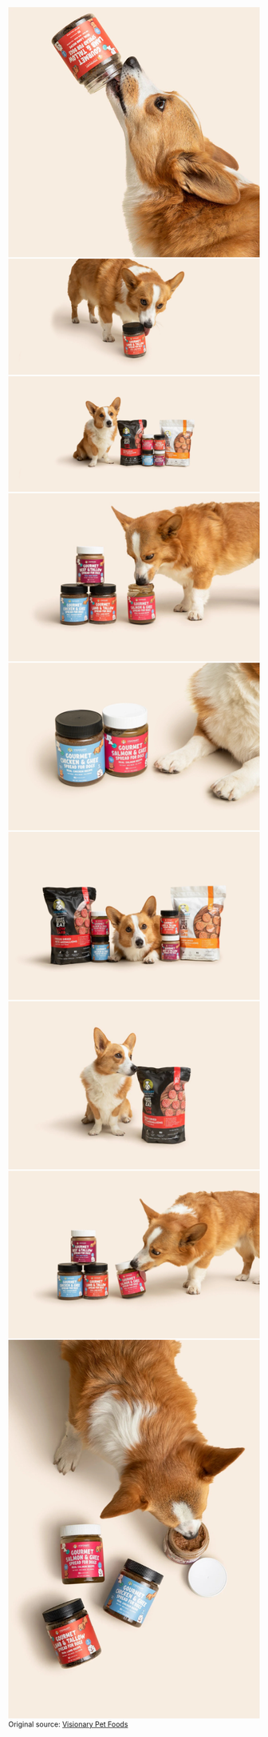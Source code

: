 ![Visionary Pet Foods](https://raw.githubusercontent.com/nikole-flowers/leo-work/main/VisionaryPetFoods/VPF.jpeg "Visionary Pet Foods")
![Visionary Pet Foods](https://raw.githubusercontent.com/nikole-flowers/leo-work/main/VisionaryPetFoods/VPF2.jpeg "Visionary Pet Foods")
![Visionary Pet Foods](https://raw.githubusercontent.com/nikole-flowers/leo-work/main/VisionaryPetFoods/VPF3.jpeg "Visionary Pet Foods")
![Visionary Pet Foods](https://raw.githubusercontent.com/nikole-flowers/leo-work/main/VisionaryPetFoods/VPF4.jpeg "Visionary Pet Foods")
![Visionary Pet Foods](https://raw.githubusercontent.com/nikole-flowers/leo-work/main/VisionaryPetFoods/VPF5.jpeg "Visionary Pet Foods")
![Visionary Pet Foods](https://raw.githubusercontent.com/nikole-flowers/leo-work/main/VisionaryPetFoods/VPF6.jpeg "Visionary Pet Foods")
![Visionary Pet Foods](https://raw.githubusercontent.com/nikole-flowers/leo-work/main/VisionaryPetFoods/VPF7.jpeg "Visionary Pet Foods")
![Visionary Pet Foods](https://raw.githubusercontent.com/nikole-flowers/leo-work/main/VisionaryPetFoods/VPF8.jpeg "Visionary Pet Foods")
![Visionary Pet Foods](https://raw.githubusercontent.com/nikole-flowers/leo-work/main/VisionaryPetFoods/VPF9.jpeg "Visionary Pet Foods")
</br>
Original source: [Visionary Pet Foods](https://visionarypet.com/)